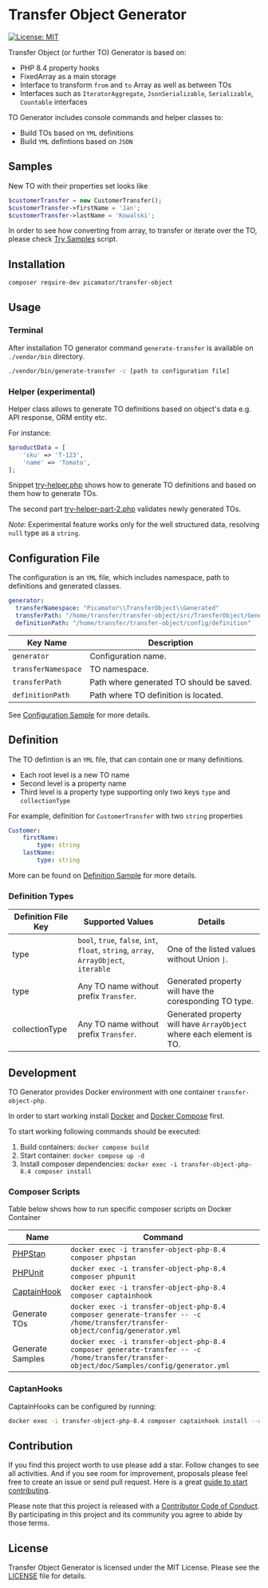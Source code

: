 Transfer Object Generator
==========================
[![License: MIT](https://img.shields.io/badge/License-MIT-yellow.svg)](https://opensource.org/licenses/MIT)

Transfer Object (or further TO) Generator is based on:

- PHP 8.4 property hooks
- FixedArray as a main storage
- Interface to transform `from` and `to` Array as well as between TOs
- Interfaces such as `IteratorAggregate`, `JsonSerializable`, `Serializable`, `Countable` interfaces

TO Generator includes console commands and helper classes to:

- Build TOs based on `YML` definitions
- Build `YML` defintions based on `JSON`

Samples
-----------
New TO with their properties set looks like

```php
$customerTransfer = new CustomerTransfer();
$customerTransfer->firstName = 'Jan';
$customerTransfer->lastName = 'Kowalski';
```

In order to see how converting from array, to transfer or iterate over the TO,
please check [Try Samples](/doc/Samples/try-samples.php) script.

Installation
------------

```bash
composer require-dev picamator/transfer-object
```

Usage
-----

### Terminal
After installation TO generator command `generate-transfer` is available on `./vendor/bin` directory.

```bash
./vendor/bin/generate-transfer -c [path to configuration file]
```

### Helper (experimental)
Helper class allows to generate TO definitions based on object's data e.g. API response, ORM entity etc.

For instance:

```php
$productData = [
    'sku' => 'T-123',
    'name' => 'Tomato',
];
```

Snippet [try-helper.php](/doc/Helper/try-helper.php) shows how to generate TO definitions and based on them how to generate TOs.

The second part [try-helper-part-2.php](/doc/Helper/try-helper-part-2.php) validates newly generated TOs.

_Note_: Experimental feature works only for the well structured data, resolving `null` type as a `string`.

Configuration File
------------------
The configuration is an `YML` file, which includes namespace, path to definitions and generated classes.

```yml
generator:
  transferNamespace: "Picamator\\TransferObject\\Generated"
  transferPath: "/home/transfer/transfer-object/src/TransferObject/Generated"
  definitionPath: "/home/transfer/transfer-object/config/definition"
```

| Key Name | Description                              |
| ---|------------------------------------------|
| `generator` | Configuration name.                      |
| `transferNamespace` | TO namespace.                            |
| `transferPath` | Path where generated TO should be saved. |
| `definitionPath` | Path where TO definition is located.     |

See [Configuration Sample](/doc/Samples/config/generator.yml) for more details.

Definition
----------
The TO defintion is an `YML` file, that can contain one or many definitions.

 - Each root level is a new TO name
 - Second level is a property name
 - Third level is a property type supporting only two keys `type` and `collectionType`

For example, definition for `CustomerTransfer` with two `string` properties

```yml
Customer:
    firstName:
        type: string
    lastName:
        type: string
```

More can be found on [Definition Sample](/doc/Samples/config/definition) for more details.

### Definition Types
| Definition File Key | Supported Values                                                                             | Details                                                              |
|---------------------|----------------------------------------------------------------------------------------------|----------------------------------------------------------------------|
| type                | `bool`, `true`, `false`, `int`, `float`, `string`, `array`, `ArrayObject`, `iterable` | One of the listed values without Union `\|`.                         |
| type                | Any TO name without prefix `Transfer`.                                                       | Generated property will have the coresponding TO type.               |
| collectionType      | Any TO name without prefix `Transfer`.                                                       | Generated property will have `ArrayObject` where each element is TO. |


Development
-----------
TO Generator provides Docker environment with one container `transfer-object-php`.

In order to start working install [Docker](https://docs.docker.com/engine/install/) and [Docker Compose](https://docs.docker.com/compose/install/) first.

To start working following commands should be executed:

1. Build containers: `docker compose build`
2. Start container: `docker compose up -d`
3. Install composer dependencies: `docker exec -i transfer-object-php-8.4 composer install`

### Composer Scripts
Table below shows how to run specific composer scripts on Docker Container

| Name                                                         | Command                                                                 |
|--------------------------------------------------------------|-------------------------------------------------------------------------|
| [PHPStan](https://github.com/phpstan/phpstan)                                                  | `docker exec -i transfer-object-php-8.4 composer phpstan`               ||
| [PHPUnit](https://github.com/sebastianbergmann/phpunit)      | `docker exec -i transfer-object-php-8.4 composer phpunit`                 |
| [CaptainHook](https://github.com/captainhookphp/captainhook) | `docker exec -i transfer-object-php-8.4 composer captainhook` |
| Generate TOs                                                 | `docker exec -i transfer-object-php-8.4 composer generate-transfer -- -c /home/transfer/transfer-object/config/generator.yml` |
| Generate Samples                                             | `docker exec -i transfer-object-php-8.4 composer generate-transfer -- -c /home/transfer/transfer-object/doc/Samples/config/generator.yml` |


### CaptanHooks
CaptainHooks can be configured by running:
```bash
docker exec -i transfer-object-php-8.4 composer captainhook install --only-enabled --run-mode=docker --run-exec="docker exec -i transfer-object-php-8.4"
```

Contribution
------------
If you find this project worth to use please add a star. Follow changes to see all activities.
And if you see room for improvement, proposals please feel free to create an issue or send pull request.
Here is a great [guide to start contributing](https://guides.github.com/activities/contributing-to-open-source/).

Please note that this project is released with a [Contributor Code of Conduct](http://contributor-covenant.org/version/1/4/).
By participating in this project and its community you agree to abide by those terms.

License
-------
Transfer Object Generator is licensed under the MIT License. Please see the [LICENSE](LICENSE) file for details.
